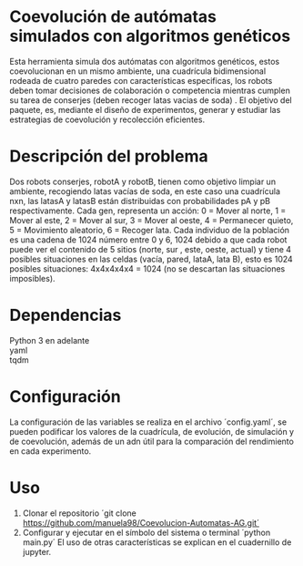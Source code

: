 # Coevolución de autómatas simulados con algoritmos genéticos  
Esta herramienta simula dos autómatas con algoritmos genéticos, estos coevolucionan en un mismo ambiente, una cuadrícula bidimensional rodeada de cuatro paredes con características especificas, los robots deben tomar decisiones de colaboración o competencia mientras cumplen su tarea de conserjes (deben recoger latas vacias de soda) . El objetivo del paquete, es, mediante el diseño de experimentos, generar y estudiar las estrategias de coevolución y recolección eficientes.   
# Descripción del problema  
Dos robots conserjes, robotA y robotB, tienen como objetivo limpiar un ambiente, recogiendo latas vacías de soda,  en este caso una cuadrícula nxn, las latasA y latasB están distribuidas con probabilidades pA y pB respectivamente. Cada gen, representa un acción: 0 = Mover al norte,  1 = Mover al este, 2 = Mover al sur, 3 = Mover al oeste, 4 = Permanecer quieto, 5 = Movimiento aleatorio, 6 = Recoger lata. Cada individuo de la población es una cadena de 1024 número entre 0 y 6, 1024 debido a que cada robot puede ver el contenido de 5 sitios (norte, sur , este, oeste, actual)  y tiene 4 posibles situaciones en las celdas (vacía, pared, lataA, lata B), esto es 1024 posibles situaciones: 4x4x4x4x4 = 1024 (no se descartan las situaciones imposibles).
# Dependencias 
Python 3 en adelante  
yaml  
tqdm   
# Configuración  
La configuración de las variables se realiza en el archivo ´config.yaml´, se pueden podificar los valores de la cuadrícula, de evolución, de simulación y de coevolución, además de un adn útil para la comparación del rendimiento en cada experimento.
# Uso
1. Clonar el repositorio ´git clone https://github.com/manuela98/Coevolucion-Automatas-AG.git´  
2. Configurar y ejecutar en el símbolo del sistema o terminal ´python main.py´
El uso de otras características se explican en el cuadernillo de jupyter.
